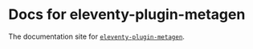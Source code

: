 # Docs for eleventy-plugin-metagen

The documentation site for [`eleventy-plugin-metagen`](https://www.npmjs.com/package/eleventy-plugin-metagen).

